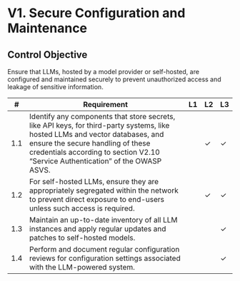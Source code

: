 # V1. Secure Configuration and Maintenance

## Control Objective
Ensure that LLMs, hosted by a model provider or self-hosted, are configured and maintained securely to prevent unauthorized access and leakage of sensitive information.

| # | Requirement | L1 | L2 | L3 |
| - | ---------- | -- | -- | -- |
| 1.1 | Identify any components that store secrets, like API keys, for third-party systems, like hosted LLMs and vector databases, and ensure the secure handling of these credentials according to section V2.10 “Service Authentication” of the OWASP ASVS. |      | ✓ | ✓ |
| 1.2 | For self-hosted LLMs, ensure they are appropriately segregated within the network to prevent direct exposure to end-users unless such access is required. |      | ✓ | ✓ |
| 1.3 | Maintain an up-to-date inventory of all LLM instances and apply regular updates and patches to self-hosted models. |      |      | ✓ |
| 1.4 | Perform and document regular configuration reviews for configuration settings associated with the LLM-powered system.  |      |      | ✓ |
